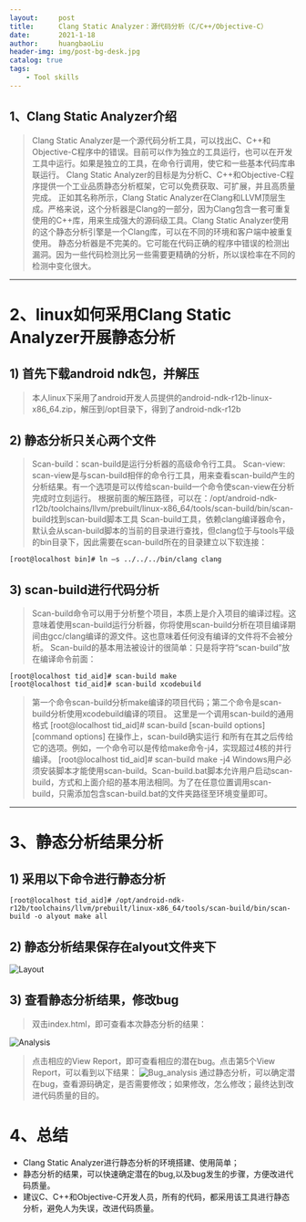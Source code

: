 ```yaml
---
layout:     post
title:      Clang Static Analyzer：源代码分析（C/C++/Objective-C）
date:       2021-1-18
author:     huangbaoLiu
header-img: img/post-bg-desk.jpg
catalog: true
tags:
    - Tool skills
---
```

## 1、Clang Static Analyzer介绍

> Clang Static Analyzer是一个源代码分析工具，可以找出C、C++和Objective-C程序中的错误。目前可以作为独立的工具运行，也可以在开发工具中运行。如果是独立的工具，在命令行调用，使它和一些基本代码库串联运行。
> Clang Static Analyzer的目标是为分析C、C++和Objective-C程序提供一个工业品质静态分析框架，它可以免费获取、可扩展，并且高质量完成。
> 正如其名称所示，Clang Static Analyzer在Clang和LLVM顶层生成。严格来说，这个分析器是Clang的一部分，因为Clang包含一套可重复使用的C++库，用来生成强大的源码级工具。Clang
> Static Analyzer使用的这个静态分析引擎是一个Clang库，可以在不同的环境和客户端中被重复使用。
> 静态分析器是不完美的。它可能在代码正确的程序中错误的检测出漏洞。因为一些代码检测比另一些需要更精确的分析，所以误检率在不同的检测中变化很大。

------
# 2、linux如何采用Clang Static Analyzer开展静态分析
## 1)	首先下载android ndk包，并解压

> ​    本人linux下采用了android开发人员提供的android-ndk-r12b-linux-x86_64.zip，解压到/opt目录下，得到了android-ndk-r12b
>

## 2)	静态分析只关心两个文件

> Scan-build：scan-build是运行分析器的高级命令行工具。 Scan-view:
> scan-view是与scan-build相伴的命令行工具，用来查看scan-build产生的分析结果。有一个选项是可以传给scan-build一个命令使scan-view在分析完成时立刻运行。
> 根据前面的解压路径，可以在：/opt/android-ndk-r12b/toolchains/llvm/prebuilt/linux-x86_64/tools/scan-build/bin/scan-build找到scan-build脚本工具
> Scan-build工具，依赖clang编译器命令，默认会从scan-build脚本的当前的目录进行查找，但clang位于与tools平级的bin目录下，因此需要在scan-build所在的目录建立以下软连接：

    [root@localhost bin]# ln –s ../../../bin/clang clang

## 3)	scan-build进行代码分析

> Scan-build命令可以用于分析整个项目，本质上是介入项目的编译过程。这意味着使用scan-build运行分析器，你将使用scan-build分析在项目编译期间由gcc/clang编译的源文件。这也意味着任何没有编译的文件将不会被分析。
> Scan-build的基本用法被设计的很简单：只是将字符“scan-build”放在编译命令前面：

    [root@localhost tid_aid]# scan-build make
    [root@localhost tid_aid]# scan-build xcodebuild

> 第一个命令scan-build分析make编译的项目代码；第二个命令是scan-build分析使用xcodebuild编译的项目。
> 这里是一个调用scan-build的通用格式 [root@localhost tid_aid]# scan-build
> [scan-build options] <command> [command options]
> 在操作上，scan-build确实运行<command>
> 和所有在其之后传给它的选项。例如，一个命令可以是传给make命令-j4，实现超过4核的并行编译。 [root@localhost
> tid_aid]# scan-build make -j4
> Windows用户必须安装脚本才能使用scan-build。Scan-build.bat脚本允许用户启动scan-build，方式和上面介绍的基本用法相同。为了在任意位置调用scan-build，只需添加包含scan-build.bat的文件夹路径至环境变量即可。

------
# 3、静态分析结果分析

## 1)	采用以下命令进行静态分析

    [root@localhost tid_aid]# /opt/android-ndk-r12b/toolchains/llvm/prebuilt/linux-x86_64/tools/scan-build/bin/scan-build -o alyout make all

## 2)	静态分析结果保存在alyout文件夹下

![Layout](https://github.com/huangbaoliu/huangbaoliu.github.io/img/blog_img/layout.png)

## 3)	查看静态分析结果，修改bug

> 双击index.html，即可查看本次静态分析的结果：
>

![Analysis](https://github.com/huangbaoliu/huangbaoliu.github.io/img/blog_img/analysis.png)

> 点击相应的View Report，即可查看相应的潜在bug。点击第5个View Report，可以看到以下结果：
> ![Bug_analysis](https://github.com/huangbaoliu/huangbaoliu.github.io/img/blog_img/bug_analysis.png)
> 通过静态分析，可以确定潜在bug，查看源码确定，是否需要修改；如果修改，怎么修改；最终达到改进代码质量的目的。

# 4、总结

- Clang Static Analyzer进行静态分析的环境搭建、使用简单；
- 静态分析的结果，可以快速确定潜在的bug,以及bug发生的步骤，方便改进代码质量。
- 建议C、C++和Objective-C开发人员，所有的代码，都采用该工具进行静态分析，避免人为失误，改进代码质量。





